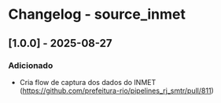 # Changelog - source_inmet

## [1.0.0] - 2025-08-27

### Adicionado

- Cria flow de captura dos dados do INMET (https://github.com/prefeitura-rio/pipelines_rj_smtr/pull/811)